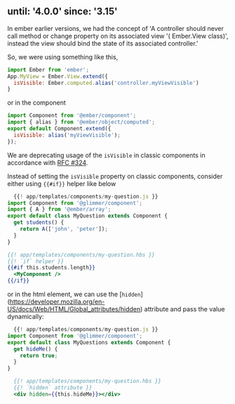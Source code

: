 until: '4.0.0'
since: '3.15'
---
In ember earlier versions, we had the concept of 'A controller should never call method or change property on its associated view '( Ember.View class)', instead the view should bind the state of its associated controller.'

So, we were using something like this,
```js
import Ember from 'ember';
App.MyView = Ember.View.extend({
  isVisible: Ember.computed.alias('controller.myViewVisible')
}
```

or in the component

```js
import Component from '@ember/component';
import { alias } from '@ember/object/computed';
export default Component.extend({
  isVisible: alias('myViewVisible');
});
```

We are deprecating usage of the `isVisible` in classic components in accordance with [RFC #324](https://github.com/emberjs/rfcs/blob/master/text/0324-deprecate-component-isvisible.md).

Instead of setting the `isVisible` property on classic components, consider either using `{{#if}}` helper like below

```js
  {{! app/templates/components/my-question.js }}
import Component from '@glimmer/component';
import { A } from '@ember/array';
export default class MyQuestion extends Component {
  get students() {
    return A(['john', 'peter']);
  }
}
```

```hbs
{{! app/templates/components/my-question.hbs }}
{{! `if` helper }}
{{#if this.students.length}}
  <MyComponent />
{{/if}}
```
or in the html element, we can use the [`hidden`] (https://developer.mozilla.org/en-US/docs/Web/HTML/Global_attributes/hidden) attribute and pass the value dynamically:

```js
  {{! app/templates/components/my-question.js }}
import Component from '@glimmer/component';
export default class MyQuestions extends Component {
  get hideMe() {
    return true;
  }
}
```

```hbs
  {{! app/templates/components/my-question.hbs }}
  {{! `hidden` attribute }}
  <div hidden={{this.hideMe}}></div>
```
